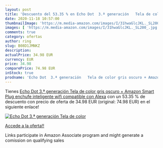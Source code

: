 ```yaml
---
layout: post
title: 'Descuento del 53.35 % en Echo Dot  3.ª generación   Tela de color'
date: 2020-11-18 10:57:00
thumbnailImage: 'https://m.media-amazon.com/images/I/31hwaGlcJKL._SL200_.jpg'
images: [ 'https://m.media-amazon.com/images/I/31hwaGlcJKL._SL200_.jpg' ]
comments: true
category: ofertas
author: ring
slug: B08D1JMNKZ
description:
actualPrice: 34.98 EUR
currency: EUR
price: 34.98
comparePrice: 74.98 EUR
inStock: true
prodname: 'Echo Dot  3.ª generación   Tela de color gris oscuro + Amazon Smart Plug  enchufe inteligente wifi   compatible con Alexa'
---
```


Tienes [Echo Dot  3.ª generación   Tela de color gris oscuro + Amazon Smart Plug  enchufe inteligente wifi   compatible con Alexa](https://www.amazon.es/dp/B08D1JMNKZ/?tag=tolees-21) con un 53.35 % de descuento con precio de oferta de 34.98 EUR (original: 74.98 EUR) en el siguiente enlace!

[![Echo Dot  3.ª generación   Tela de color](https://m.media-amazon.com/images/I/31hwaGlcJKL._SL200_.jpg)](https://www.amazon.es/dp/B08D1JMNKZ/?tag=tolees-21)

[Accede a la oferta!!](https://www.amazon.es/dp/B08D1JMNKZ/?tag=tolees-21)

Links participate in Amazon Associate program and might generate a comission on qualifying sales


